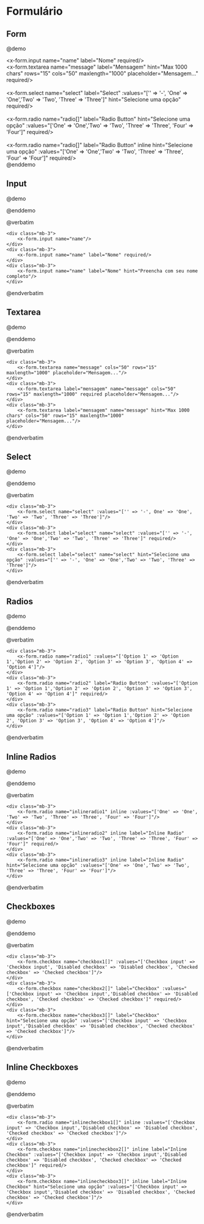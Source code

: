 # Formulário

## Form

@demo
<x-form>
    <div class="mb-3">
        <x-form.input name="name" label="Nome" required/>
    </div>
    <div class="mb-3">
        <x-form.textarea name="message" label="Mensagem" hint="Max 1000 chars" rows="15" cols="50" maxlength="1000" placeholder="Mensagem..." required/>
    </div>
    <div class="mb-3">    
        <x-form.select name="select" label="Select" :values="['' => '-', 'One' => 'One','Two' => 'Two', 'Three' => 'Three']" hint="Selecione uma opção" required/>
    </div>
    <div class="mb-3">    
        <x-form.radio name="radio[]" label="Radio Button" hint="Selecione uma opção" :values="['One' => 'One','Two' => 'Two', 'Three' => 'Three', 'Four' => 'Four']" required/>
    </div>
    <div class="mb-3">    
        <x-form.radio name="radio[]" label="Radio Button" inline hint="Selecione uma opção" :values="['One' => 'One','Two' => 'Two', 'Three' => 'Three', 'Four' => 'Four']" required/>
    </div>
</x-form>
@enddemo

## Input

@demo
<div class="mb-3">
    <x-form.input name="name"/>
</div>
<div class="mb-3">
    <x-form.input name="name" label="Nome" required/>
</div>
<div class="mb-3">
    <x-form.input name="name" label="Nome" hint="Preencha com seu nome completo"/>
</div>
@enddemo

@verbatim

```blade
<div class="mb-3">
    <x-form.input name="name"/>
</div>
<div class="mb-3">
    <x-form.input name="name" label="Nome" required/>
</div>
<div class="mb-3">
    <x-form.input name="name" label="Nome" hint="Preencha com seu nome completo"/>
</div>
```

@endverbatim

## Textarea

@demo
<div class="mb-3">
    <x-form.textarea name="message" rows="15" cols="50" maxlength="1000" placeholder="Mensagem..."/>
</div>
<div class="mb-3">
    <x-form.textarea label="mensagem" name="message" rows="15" cols="50" required maxlength="1000" placeholder="Mensagem..."/>
</div>
<div class="mb-3">
    <x-form.textarea label="mensagem" name="message" hint="Max 1000 chars" rows="15" cols="50" maxlength="1000"
    placeholder="Mensagem..."/>
</div>
@enddemo

@verbatim

```blade
<div class="mb-3">
    <x-form.textarea name="message" cols="50" rows="15" maxlength="1000" placeholder="Mensagem..."/>
</div>
<div class="mb-3">
    <x-form.textarea label="mensagem" name="message" cols="50" rows="15" maxlength="1000" required placeholder="Mensagem..."/>
</div>
<div class="mb-3">
    <x-form.textarea label="mensagem" name="message" hint="Max 1000 chars" cols="50" rows="15" maxlength="1000" placeholder="Mensagem..."/>
</div>
```

@endverbatim

## Select

@demo
<div class="mb-3">
    <x-form.select name="select" :values="['' => '-', 'One' => 'One','Two' => 'Two', 'Three' => 'Three']"/>
</div>
<div class="mb-3">
    <x-form.select label="select" name="select" :values="['' => '-', 'One' => 'One','Two' => 'Two', 'Three' => 'Three']" required/>
</div>
<div class="mb-3">
    <x-form.select label="select" name="select" hint="Selecione uma opção" :values="['' => '-', 'One' => 'One','Two' => 'Two', 'Three' => 'Three']"/>
</div>
@enddemo

@verbatim

```blade
<div class="mb-3">
    <x-form.select name="select" :values="['' => '-', One' => 'One', 'Two' => 'Two', 'Three' => 'Three']"/>
</div>
<div class="mb-3">
    <x-form.select label="select" name="select" :values="['' => '-', 'One' => 'One','Two' => 'Two', 'Three' => 'Three']" required/>
</div>
<div class="mb-3">
    <x-form.select label="select" name="select" hint="Selecione uma opção" :values="['' => '-', 'One' => 'One','Two' => 'Two', 'Three' => 'Three']"/>
</div>
```

@endverbatim

## Radios

@demo
<div class="mb-3">
    <x-form.radio name="radio1" :values="['Option 1' => 'Option 1','Option 2' => 'Option 2', 'Option 3' => 'Option 3', 'Option 4' => 'Option 4']"/>
</div>
<div class="mb-3">
    <x-form.radio name="radio2" label="Radio Button" :values="['Option 1' => 'Option 1','Option 2' => 'Option 2', 'Option 3' => 'Option 3', 'Option 4' => 'Option 4']" required/>
</div>
<div class="mb-3">
    <x-form.radio name="radio3" label="Radio Button" hint="Selecione uma opção" :values="['Option 1' => 'Option 1','Option 2' => 'Option 2', 'Option 3' => 'Option 3', 'Option 4' => 'Option 4']"/>
</div>
@enddemo

@verbatim

```blade
<div class="mb-3">
    <x-form.radio name="radio1" :values="['Option 1' => 'Option 1','Option 2' => 'Option 2', 'Option 3' => 'Option 3', 'Option 4' => 'Option 4']"/>
</div>
<div class="mb-3">    
    <x-form.radio name="radio2" label="Radio Button" :values="['Option 1' => 'Option 1','Option 2' => 'Option 2', 'Option 3' => 'Option 3', 'Option 4' => 'Option 4']" required/>
</div>
<div class="mb-3">    
    <x-form.radio name="radio3" label="Radio Button" hint="Selecione uma opção" :values="['Option 1' => 'Option 1','Option 2' => 'Option 2', 'Option 3' => 'Option 3', 'Option 4' => 'Option 4']"/>
</div>
```

@endverbatim

## Inline Radios

@demo
<div class="mb-3">
    <x-form.radio name="inlineradio1" inline :values="['Option 1' => 'Option 1','Option 2' => 'Option 2', 'Option 3' => 'Option 3', 'Option 4' => 'Option 4']"/>
</div>
<div class="mb-3">
    <x-form.radio name="inlineradio2" inline label="Inline Radio Button" :values="['Option 1' => 'Option 1','Option 2' => 'Option 2', 'Option 3' => 'Option 3', 'Option 4' => 'Option 4']" required/>
</div>
<div class="mb-3">
    <x-form.radio name="inlineradio3" inline label="Inline Radio Button" hint="Selecione uma opção" :values="['Option 1' => 'Option 1','Option 2' => 'Option 2', 'Option 3' => 'Option 3', 'Option 4' => 'Option 4']"/>
</div>
@enddemo

@verbatim

```blade
<div class="mb-3">
    <x-form.radio name="inlineradio1" inline :values="['One' => 'One', 'Two' => 'Two', 'Three' => 'Three', 'Four' => 'Four']"/>
</div>
<div class="mb-3">
    <x-form.radio name="inlineradio2" inline label="Inline Radio" :values="['One' => 'One','Two' => 'Two', 'Three' => 'Three', 'Four' => 'Four']" required/>
</div>
<div class="mb-3">    
    <x-form.radio name="inlineradio3" inline label="Inline Radio" hint="Selecione uma opção" :values="['One' => 'One','Two' => 'Two', 'Three' => 'Three', 'Four' => 'Four']"/>
</div>
```

@endverbatim


## Checkboxes

@demo
<div class="mb-3">
    <x-form.checkbox name="checkbox1[]" :values="['Checkbox input' => 'Checkbox input', 'Disabled checkbox' => 'Disabled checkbox', 'Checked checkbox' => 'Checked checkbox']"/>
</div>
<div class="mb-3">
    <x-form.checkbox name="checkbox2[]" label="Checkbox" :values="['Checkbox input' => 'Checkbox input', 'Disabled checkbox' => 'Disabled checkbox', 'Checked checkbox' => 'Checked checkbox']" required/>
</div>
<div class="mb-3">
    <x-form.checkbox name="checkbox3[]" label="Checkbox" hint="Selecione uma opção" :values="['Checkbox input' => 'Checkbox input', 'Disabled checkbox' => 'Disabled checkbox', 'Checked checkbox' => 'Checked checkbox']"/>
</div>
@enddemo

@verbatim

```blade
<div class="mb-3">
    <x-form.checkbox name="checkbox1[]" :values="['Checkbox input' => 'Checkbox input', 'Disabled checkbox' => 'Disabled checkbox', 'Checked checkbox' => 'Checked checkbox']"/>
</div>
<div class="mb-3">    
    <x-form.checkbox name="checkbox2[]" label="Checkbox" :values="['Checkbox input' => 'Checkbox input','Disabled checkbox' => 'Disabled checkbox', 'Checked checkbox' => 'Checked checkbox']" required/>
</div>
<div class="mb-3">    
    <x-form.checkbox name="checkbox3[]" label="Checkbox" hint="Selecione uma opção" :values="['Checkbox input' => 'Checkbox input','Disabled checkbox' => 'Disabled checkbox', 'Checked checkbox' => 'Checked checkbox']"/>
</div>
```

@endverbatim

## Inline Checkboxes

@demo
<div class="mb-3">
    <x-form.checkbox name="inlinecheckbox1[]" inline :values="['Checkbox input' => 'Checkbox input','Disabled checkbox' => 'Disabled checkbox', 'Checked checkbox' => 'Checked checkbox']"/>
</div>
<div class="mb-3">
    <x-form.checkbox name="inlinecheckbox2[]" inline label="Inline Checkbox" :values="['Checkbox input' => 'Checkbox input','Disabled checkbox' => 'Disabled checkbox', 'Checked checkbox' => 'Checked checkbox']" required/>
</div>
<div class="mb-3">
    <x-form.checkbox name="inlinecheckbox3[]" inline label="Inline Checkbox" hint="Selecione uma opção" :values="['Checkbox input' => 'Checkbox input','Disabled checkbox' => 'Disabled checkbox', 'Checked checkbox' => 'Checked checkbox']"/>
</div>
@enddemo

@verbatim

```blade
<div class="mb-3">
    <x-form.radio name="inlinecheckbox1[]" inline :values="['Checkbox input' => 'Checkbox input','Disabled checkbox' => 'Disabled checkbox', 'Checked checkbox' => 'Checked checkbox']"/>
</div>
<div class="mb-3">
    <x-form.checkbox name="inlinecheckbox2[]" inline label="Inline Checkbox" :values="['Checkbox input' => 'Checkbox input','Disabled checkbox' => 'Disabled checkbox', 'Checked checkbox' => 'Checked checkbox']" required/>
</div>
<div class="mb-3">    
    <x-form.checkbox name="inlinecheckbox3[]" inline label="Inline Checkbox" hint="Selecione uma opção" :values="['Checkbox input' => 'Checkbox input','Disabled checkbox' => 'Disabled checkbox', 'Checked checkbox' => 'Checked checkbox']"/>
</div>
```

@endverbatim

